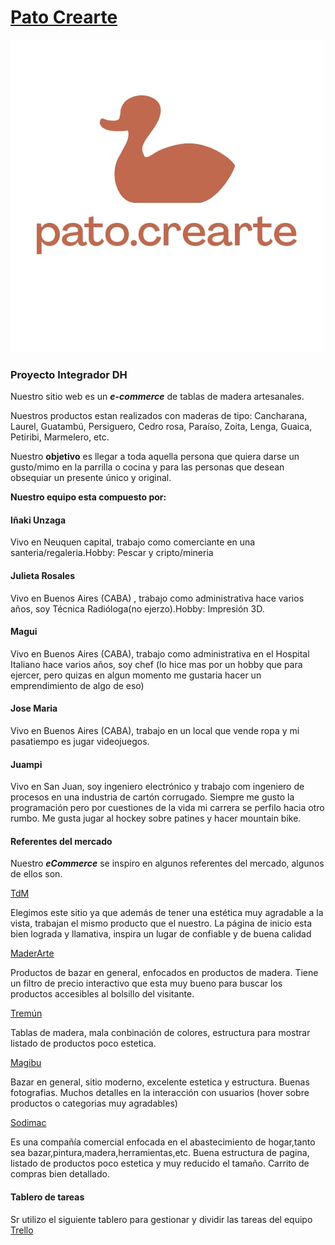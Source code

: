 # [Pato Crearte](https://www.instagram.com/pato.crearte/)

![Logo](/design/logo.jpg)

### Proyecto Integrador DH

Nuestro sitio web es un **_e-commerce_** de tablas de madera artesanales.

Nuestros productos estan realizados con maderas de tipo: Cancharana, Laurel, Guatambú, Persiguero, Cedro rosa, Paraíso, Zoita, Lenga, Guaica, Petiribi, Marmelero, etc.

Nuestro **objetivo** es llegar a toda aquella persona que quiera darse un gusto/mimo en la parrilla o cocina y para las personas que desean obsequiar un presente único y original.

**Nuestro equipo esta compuesto por:**

#### Iñaki Unzaga

Vivo en Neuquen capital, trabajo como comerciante en una santeria/regaleria.Hobby: Pescar y cripto/mineria

#### Julieta Rosales

Vivo en Buenos Aires (CABA) , trabajo como administrativa hace varios años, soy Técnica Radióloga(no ejerzo).Hobby: Impresión 3D.

#### Magui

Vivo en Buenos Aires (CABA), trabajo como administrativa en el Hospital Italiano hace varios años, soy chef (lo hice mas por un hobby que para ejercer, pero quizas en algun momento me gustaria hacer un emprendimiento de algo de eso)

#### Jose Maria

Vivo en Buenos Aires (CABA), trabajo en un local que vende ropa y mi pasatiempo es jugar videojuegos.

#### Juampi

Vivo en San Juan, soy ingeniero electrónico y trabajo com ingeniero de procesos en una industria de cartón corrugado. Siempre me gusto la programación pero por cuestiones de la vida mi carrera se perfilo hacia otro rumbo. Me gusta jugar al hockey sobre patines y hacer mountain bike.

#### Referentes del mercado

Nuestro **_eCommerce_** se inspiro en algunos referentes del mercado, algunos de ellos son.

[TdM](https://www.tablasdemadera.com.ar/)

Elegimos este sitio ya que además de tener una estética muy agradable a la vista, trabajan el mismo producto que el nuestro.
La página de inicio esta bien lograda y llamativa, inspira un lugar de confiable y de buena calidad

[MaderArte](https://maderarteinargentina.com.ar/)

Productos de bazar en general, enfocados en productos de madera.
Tiene un filtro de precio interactivo que esta muy bueno para buscar los productos accesibles al bolsillo del visitante.

[Tremún](https://www.tremunweb.com.ar/granfuego/tablasdemadera/)

Tablas de madera, mala conbinación de colores, estructura para mostrar listado de productos poco estetica.

[Magibu](https://tiendamabigu.com.ar/?gclid=EAIaIQobChMIhsX-h8iZ9gIVjA-RCh2v0AznEAAYAiAAEgJWZ_D_BwE)

Bazar en general, sitio moderno, excelente estetica y estructura. Buenas fotografias. Muchos detalles en la interacción con usuarios (hover sobre productos o categorias muy agradables)

[Sodimac](https://www.sodimac.com.ar/)

Es una compañía comercial enfocada en el abastecimiento de hogar,tanto sea bazar,pintura,madera,herramientas,etc. Buena estructura de pagina, listado de productos poco estetica y muy reducido el tamaño. Carrito de compras bien detallado.

#### Tablero de tareas

Sr utilizo el siguiente tablero para gestionar y dividir las tareas del equipo
[Trello](https://trello.com/b/242yhpDi/proyecto-dh)
